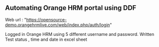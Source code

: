 ## Automating Orange HRM portal using DDF

Web url : "https://opensource-demo.orangehrmlive.com/web/index.php/auth/login"

Logged in Orange HRM using 5 different username and password.
Written Test status , time and date in excel sheet

